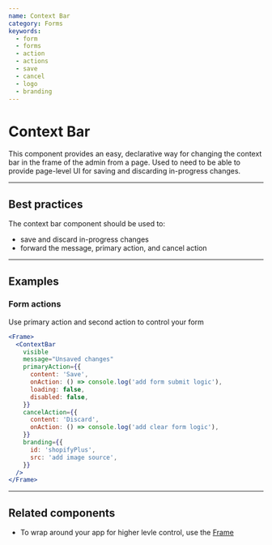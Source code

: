 ```yaml
---
name: Context Bar
category: Forms
keywords:
  - form
  - forms
  - action
  - actions
  - save
  - cancel
  - logo
  - branding
---
```


# Context Bar

This component provides an easy, declarative way for changing the context bar in the frame of the admin from a page. Used to need to be able to provide page-level UI for saving and discarding in-progress changes.

---

## Best practices

The context bar component should be used to:

* save and discard in-progress changes
* forward the message, primary action, and cancel action

---

## Examples

### Form actions

Use primary action and second action to control your form

```jsx
<Frame>
  <ContextBar
    visible
    message="Unsaved changes"
    primaryAction={{
      content: 'Save',
      onAction: () => console.log('add form submit logic'),
      loading: false,
      disabled: false,
    }}
    cancelAction={{
      content: 'Discard',
      onAction: () => console.log('add clear form logic'),
    }}
    branding={{
      id: 'shopifyPlus',
      src: 'add image source',
    }}
  />
</Frame>
```

---

## Related components

* To wrap around your app for higher levle control, use the [Frame](/components/edit-after-frame-readme/frame)
